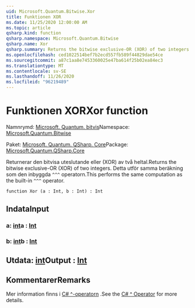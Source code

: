 ```yaml
---
uid: Microsoft.Quantum.Bitwise.Xor
title: Funktionen XOR
ms.date: 11/25/2020 12:00:00 AM
ms.topic: article
qsharp.kind: function
qsharp.namespace: Microsoft.Quantum.Bitwise
qsharp.name: Xor
qsharp.summary: Returns the bitwise exclusive-OR (XOR) of two integers. This performs the same computation as the built-in `^^^` operator.
ms.openlocfilehash: ced1022514bef7b2ecd557fb589f44829dae54ce
ms.sourcegitcommit: a87c1aa8e7453360025e47ba614f25b02ea84ec3
ms.translationtype: MT
ms.contentlocale: sv-SE
ms.lasthandoff: 11/26/2020
ms.locfileid: "96219489"
---
```

# <a name="xor-function"></a><span data-ttu-id="2aa29-102">Funktionen XOR</span><span class="sxs-lookup"><span data-stu-id="2aa29-102">Xor function</span></span>

<span data-ttu-id="2aa29-103">Namnrymd: [Microsoft. Quantum. bitvis](xref:Microsoft.Quantum.Bitwise)</span><span class="sxs-lookup"><span data-stu-id="2aa29-103">Namespace: [Microsoft.Quantum.Bitwise](xref:Microsoft.Quantum.Bitwise)</span></span>

<span data-ttu-id="2aa29-104">Paket: [Microsoft. Quantum. QSharp. Core](https://nuget.org/packages/Microsoft.Quantum.QSharp.Core)</span><span class="sxs-lookup"><span data-stu-id="2aa29-104">Package: [Microsoft.Quantum.QSharp.Core](https://nuget.org/packages/Microsoft.Quantum.QSharp.Core)</span></span>


<span data-ttu-id="2aa29-105">Returnerar den bitvisa uteslutande eller (XOR) av två heltal.</span><span class="sxs-lookup"><span data-stu-id="2aa29-105">Returns the bitwise exclusive-OR (XOR) of two integers.</span></span>
<span data-ttu-id="2aa29-106">Detta utför samma beräkning som den inbyggda `^^^` operatorn.</span><span class="sxs-lookup"><span data-stu-id="2aa29-106">This performs the same computation as the built-in `^^^` operator.</span></span>

```qsharp
function Xor (a : Int, b : Int) : Int
```


## <a name="input"></a><span data-ttu-id="2aa29-107">Indata</span><span class="sxs-lookup"><span data-stu-id="2aa29-107">Input</span></span>

### <a name="a--int"></a><span data-ttu-id="2aa29-108">a: [int](xref:microsoft.quantum.lang-ref.int)</span><span class="sxs-lookup"><span data-stu-id="2aa29-108">a : [Int](xref:microsoft.quantum.lang-ref.int)</span></span>




### <a name="b--int"></a><span data-ttu-id="2aa29-109">b: [int](xref:microsoft.quantum.lang-ref.int)</span><span class="sxs-lookup"><span data-stu-id="2aa29-109">b : [Int](xref:microsoft.quantum.lang-ref.int)</span></span>





## <a name="output--int"></a><span data-ttu-id="2aa29-110">Utdata: [int](xref:microsoft.quantum.lang-ref.int)</span><span class="sxs-lookup"><span data-stu-id="2aa29-110">Output : [Int](xref:microsoft.quantum.lang-ref.int)</span></span>



## <a name="remarks"></a><span data-ttu-id="2aa29-111">Kommentarer</span><span class="sxs-lookup"><span data-stu-id="2aa29-111">Remarks</span></span>

<span data-ttu-id="2aa29-112">Mer information finns i [C# ^-operatorn](https://docs.microsoft.com/dotnet/csharp/language-reference/operators/xor-operator) .</span><span class="sxs-lookup"><span data-stu-id="2aa29-112">See the [C# ^ Operator](https://docs.microsoft.com/dotnet/csharp/language-reference/operators/xor-operator) for more details.</span></span>